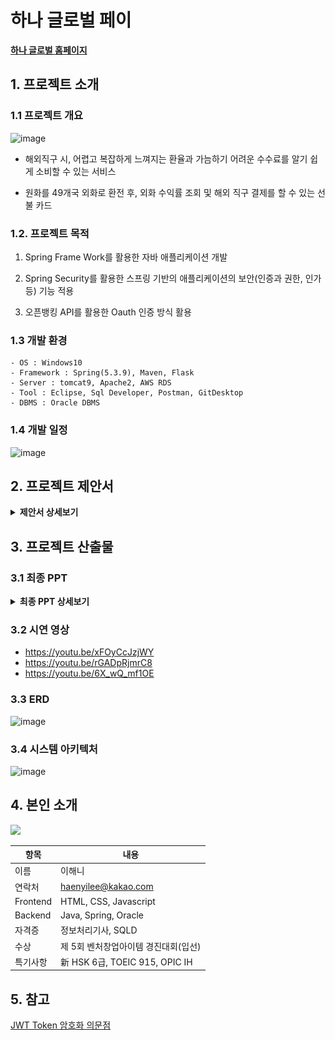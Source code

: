 # 하나 글로벌 페이

[**하나 글로벌 홈페이지**](https://koposoftware.github.io/2021_13_hnlee/)

## 1. 프로젝트 소개

### 1.1 프로젝트 개요

![image](https://user-images.githubusercontent.com/77392444/136130211-6b36fff5-d25a-44f2-bea6-2844695ac54b.png)

- 해외직구 시, 어렵고 복잡하게 느껴지는 환율과 가늠하기 어려운 수수료를 알기 쉽게 소비할 수 있는 서비스

- 원화를 49개국 외화로 환전 후, 외화 수익률 조회 및 해외 직구 결제를 할 수 있는 선불 카드


### 1.2. 프로젝트 목적

1) Spring Frame Work를 활용한 자바 애플리케이션 개발

2) Spring Security를 활용한 스프링 기반의 애플리케이션의 보안(인증과 권한, 인가 등) 기능 적용

3) 오픈뱅킹 API를 활용한 Oauth 인증 방식 활용


### 1.3 개발 환경 

```
- OS : Windows10
- Framework : Spring(5.3.9), Maven, Flask
- Server : tomcat9, Apache2, AWS RDS
- Tool : Eclipse, Sql Developer, Postman, GitDesktop
- DBMS : Oracle DBMS
```

### 1.4 개발 일정

![image](https://user-images.githubusercontent.com/77392444/136130150-33343e10-42eb-4122-8b52-cecd442e354f.png)



## 2. 프로젝트 제안서

<details>
   <summary> <b>제안서 상세보기</b> </summary>
   <img src="./ppt/1.%20제안서/jpg/001.jpg"/> <br>
   <img src="./ppt/1.%20제안서/jpg/002.jpg"/> <br>
   <img src="./ppt/1.%20제안서/jpg/003.jpg"/> <br>
   <img src="./ppt/1.%20제안서/jpg/004.jpg"/> <br>
   <img src="./ppt/1.%20제안서/jpg/005.jpg"/> <br>
   <img src="./ppt/1.%20제안서/jpg/006.jpg"/> <br>
   <img src="./ppt/1.%20제안서/jpg/007.jpg"/> <br>
   <img src="./ppt/1.%20제안서/jpg/008.jpg"/> <br>
   <img src="./ppt/1.%20제안서/jpg/009.jpg"/> <br>   
</details>

## 3. 프로젝트 산출물


### 3.1 최종 PPT

<details>
   <summary> <b>최종 PPT 상세보기</b> </summary>
   <img src="./ppt/2.%20최종발표/jpg/001.jpg"/> <br>
   <img src="./ppt/2.%20최종발표/jpg/002.jpg"/> <br>
   <img src="./ppt/2.%20최종발표/jpg/003.jpg"/> <br>
   <img src="./ppt/2.%20최종발표/jpg/004.jpg"/> <br>
   <img src="./ppt/2.%20최종발표/jpg/005.jpg"/> <br>
   <img src="./ppt/2.%20최종발표/jpg/006.jpg"/> <br>
   <img src="./ppt/2.%20최종발표/jpg/007.jpg"/> <br>
   <img src="./ppt/2.%20최종발표/jpg/008.jpg"/> <br>
   <img src="./ppt/2.%20최종발표/jpg/009.jpg"/> <br>
   <img src="./ppt/2.%20최종발표/jpg/010.jpg"/> <br>
   <img src="./ppt/2.%20최종발표/jpg/011.jpg"/> <br>
   <img src="./ppt/2.%20최종발표/jpg/012.jpg"/> <br>
   <img src="./ppt/2.%20최종발표/jpg/013.jpg"/> <br>
   <img src="./ppt/2.%20최종발표/jpg/014.jpg"/> <br>
   <img src="./ppt/2.%20최종발표/jpg/015.jpg"/> <br>
   <img src="./ppt/2.%20최종발표/jpg/016.jpg"/> <br>
   <img src="./ppt/2.%20최종발표/jpg/017.jpg"/> <br>
   <img src="./ppt/2.%20최종발표/jpg/018.jpg"/> <br>
   <img src="./ppt/2.%20최종발표/jpg/019.jpg"/> <br>
   <img src="./ppt/2.%20최종발표/jpg/020.jpg"/> <br>
   <img src="./ppt/2.%20최종발표/jpg/021.jpg"/> <br>
   <img src="./ppt/2.%20최종발표/jpg/022.jpg"/> <br>
   <img src="./ppt/2.%20최종발표/jpg/023.jpg"/> <br>

</details>

### 3.2 시연 영상 

- https://youtu.be/xFOyCcJzjWY
- https://youtu.be/rGADpRjmrC8
- https://youtu.be/6X_wQ_mf1OE


### 3.3 ERD

![image](https://user-images.githubusercontent.com/77392444/136130287-36eb552a-f685-4fac-9f7b-302f03711a9c.png)


### 3.4 시스템 아키텍처

![image](https://user-images.githubusercontent.com/77392444/136130188-6d89b1f6-863d-427e-b9ac-bac955ad6655.png)



## 4. 본인 소개

<img src="https://user-images.githubusercontent.com/77392444/135830781-118612ee-e240-435b-8f93-9fd6346e09f0.JPG" width="100">

|항목         |내용|
|------------|---------------------------|
|이름         |이해니|
|연락처        | haenyilee@kakao.com|
|Frontend      | HTML, CSS, Javascript|
|Backend       | Java, Spring, Oracle|
|자격증        | 정보처리기사, SQLD |
|수상         | 제 5회 벤처창업아이템 경진대회(입선) |
|특기사항       | 新 HSK 6급, TOEIC 915, OPIC IH |


## 5. 참고

[JWT Token 암호화 의문점](https://m.blog.naver.com/PostView.naver?isHttpsRedirect=true&blogId=ithink3366&logNo=221371733904)
